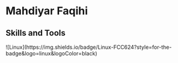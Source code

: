 # Mahdiyar Faqihi 

<h2 align="left">Skills and Tools</h2>
![Linux](https://img.shields.io/badge/Linux-FCC624?style=for-the-badge&logo=linux&logoColor=black)

